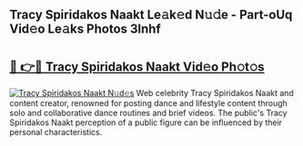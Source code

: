 ## Tracy Spiridakos Naakt Le𝚊k𝚎d N𝚞𝚍e - Part-oUq Vid𝚎o Le𝚊ks Photos 3lnhf

# <h2><a href="http://fb8olr.evod.top/?m=Tracy+Spiridakos+Naakt">🔗 👉🔴 Tracy Spiridakos Naakt Vid𝚎o Ph𝚘t𝚘s</a></h2>

[![Tracy Spiridakos Naakt N𝚞d𝚎s](https://i.imgur.com/8V9OHl7.gif)](http://fb8olr.evod.top/?m=Tracy+Spiridakos+Naakt)
Web celebrity Tracy Spiridakos Naakt and content creator, renowned for posting dance and lifestyle content through solo and collaborative dance routines and brief videos. The public's Tracy Spiridakos Naakt perception of a public figure can be influenced by their personal characteristics. 
